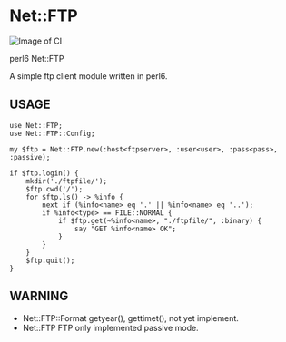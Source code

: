 # Net::FTP

![Image of CI](https://travis-ci.org/araraloren/Net-Ftp.svg?branch=master)

perl6 Net::FTP

A simple ftp client module written in perl6.

## USAGE

```Perl6
use Net::FTP;
use Net::FTP::Config;

my $ftp = Net::FTP.new(:host<ftpserver>, :user<user>, :pass<pass>, :passive);

if $ftp.login() {
	mkdir('./ftpfile/');
	$ftp.cwd('/');
	for $ftp.ls() -> %info {
		next if (%info<name> eq '.' || %info<name> eq '..');
		if %info<type> == FILE::NORMAL {
			if $ftp.get(~%info<name>, "./ftpfile/", :binary) {
				say "GET %info<name> OK";
			}
		}
	}
	$ftp.quit();
}
```

## WARNING
 - Net::FTP::Format 
 	getyear(), gettimet(), not yet implement.
 - Net::FTP
 	FTP only implemented passive mode.




